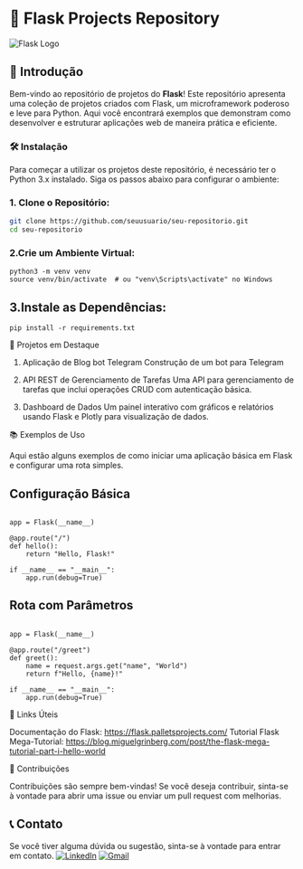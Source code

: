 # 🚀 Flask Projects Repository

![Flask Logo](flask-logo.png)

## 🎉 Introdução

Bem-vindo ao repositório de projetos do **Flask**! Este repositório apresenta uma coleção de projetos criados com Flask, um microframework poderoso e leve para Python. Aqui você encontrará exemplos que demonstram como desenvolver e estruturar aplicações web de maneira prática e eficiente.

### 🛠️ Instalação

Para começar a utilizar os projetos deste repositório, é necessário ter o Python 3.x instalado. Siga os passos abaixo para configurar o ambiente:

### 1. Clone o Repositório:
   ```bash
   git clone https://github.com/seuusuario/seu-repositorio.git
   cd seu-repositorio
```

### 2.Crie um Ambiente Virtual:
```
python3 -m venv venv
source venv/bin/activate  # ou "venv\Scripts\activate" no Windows
```
## 3.Instale as Dependências:
```
pip install -r requirements.txt
```
🚀 Projetos em Destaque
1. Aplicação de Blog
   bot Telegram
Construção de um bot para Telegram

3. API REST de Gerenciamento de Tarefas
Uma API para gerenciamento de tarefas que inclui operações CRUD com autenticação básica.

3. Dashboard de Dados
Um painel interativo com gráficos e relatórios usando Flask e Plotly para visualização de dados.

📚 Exemplos de Uso

Aqui estão alguns exemplos de como iniciar uma aplicação básica em Flask e configurar uma rota simples.
## Configuração Básica

```from flask import Flask

app = Flask(__name__)

@app.route("/")
def hello():
    return "Hello, Flask!"

if __name__ == "__main__":
    app.run(debug=True)
```
## Rota com Parâmetros

```from flask import Flask, request

app = Flask(__name__)

@app.route("/greet")
def greet():
    name = request.args.get("name", "World")
    return f"Hello, {name}!"

if __name__ == "__main__":
    app.run(debug=True)
```
🔗 Links Úteis

Documentação do Flask: https://flask.palletsprojects.com/
Tutorial Flask Mega-Tutorial: https://blog.miguelgrinberg.com/post/the-flask-mega-tutorial-part-i-hello-world

🤝 Contribuições

Contribuições são sempre bem-vindas! Se você deseja contribuir, sinta-se à vontade para abrir uma issue ou enviar um pull request com melhorias.



## 📞 Contato

Se você tiver alguma dúvida ou sugestão, sinta-se à vontade para entrar em contato.
[![LinkedIn](https://img.shields.io/badge/LinkedIn-0077B5?style=for-the-badge&logo=linkedin&logoColor=white)](https://www.linkedin.com/in/cassio-matematica/)
[![Gmail](https://img.shields.io/badge/Gmail-D14836?style=for-the-badge&logo=gmail&logoColor=white)](mailto:cassio.matematica@gmail.com)

